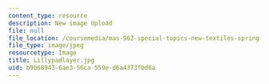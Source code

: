 ```yaml
---
content_type: resource
description: New image Upload
file: null
file_location: /coursemedia/mas-962-special-topics-new-textiles-spring-2010/b9b689436ae356ca559ed6a4373fbd6a_Lillypadlayer.jpg
file_type: image/jpeg
resourcetype: Image
title: Lillypadlayer.jpg
uid: b9b68943-6ae3-56ca-559e-d6a4373fbd6a
---
```

